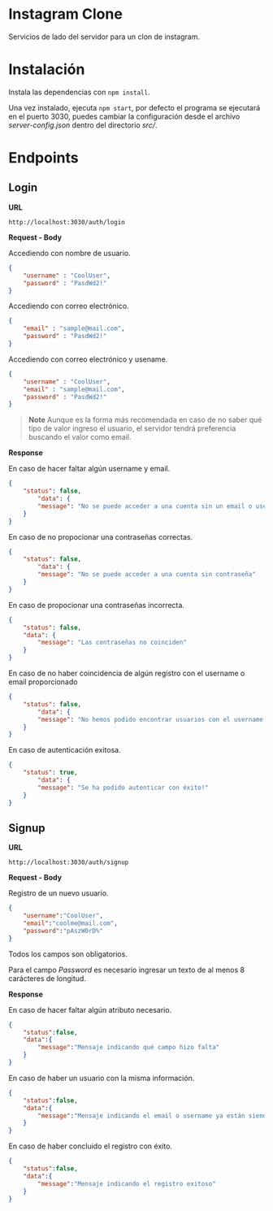 # Instagram Clone
Servicios de lado del servidor para un clon de instagram.

# Instalación
Instala las dependencias con `npm install`.

Una vez instalado, ejecuta `npm start`, por defecto el programa se ejecutará en el puerto 3030, puedes cambiar la configuración desde el archivo *server-config.json* dentro del directorio *src/*.

# Endpoints

## **Login** 
**URL**

`http://localhost:3030/auth/login`

**Request - Body**

Accediendo con nombre de usuario.
```json
{
    "username" : "CoolUser",
    "password" : "PasdWd2!"
}
```
Accediendo con correo electrónico.
```json
{
    "email" : "sample@mail.com",
    "password" : "PasdWd2!"
}
```
Accediendo con correo electrónico y usename.
```json
{
    "username" : "CoolUser",
    "email" : "sample@mail.com",
    "password" : "PasdWd2!"
}
```
> **Note**
> Aunque es la forma más recomendada en caso de no saber qué tipo de valor ingreso el usuario, el servidor tendrá preferencia buscando el valor como email.

**Response**

En caso de hacer faltar algún username y email.
```json
{
    "status": false,
        "data": {
        "message": "No se puede acceder a una cuenta sin un email o username válido",
    }
}
```

En caso de no propocionar una contraseñas correctas.
```json
{
    "status": false,
        "data": {
        "message": "No se puede acceder a una cuenta sin contraseña"
    }
}
```

En caso de propocionar una contraseñas incorrecta.
```json
{
    "status": false,
    "data": {
        "message": "Las contraseñas no coinciden"
    }
}
```

En caso de no haber coincidencia de algún registro con el username o email proporcionado

```json
{
    "status": false,
        "data": {
        "message": "No hemos podido encontrar usuarios con el username o email proporcionado..."
    }
}
```

En caso de autenticación exitosa.
```json
{
    "status": true,
        "data": {
        "message": "Se ha podido autenticar con éxito!"
    }
}
```

## **Signup**

**URL**

`http://localhost:3030/auth/signup`

**Request - Body**

Registro de un nuevo usuario.
```json
{
    "username":"CoolUser",
    "email":"coolme@mail.com",
    "password":"pAszW0rD%"
}
```

Todos los campos son obligatorios.

Para el campo *Password* es necesario ingresar un texto de al menos 8 carácteres de longitud.

**Response**

En caso de hacer faltar algún atributo necesario.
```json
{
    "status":false,
    "data":{
        "message":"Mensaje indicando qué campo hizo falta"
    }
}
```

En caso de haber un usuario con la misma información.
```json
{
    "status":false,
    "data":{
        "message":"Mensaje indicando el email o username ya están siendo usado por otro usuario"
    }
}
```

En caso de haber concluido el registro con éxito.
```json
{
    "status":false,
    "data":{
        "message":"Mensaje indicando el registro exitoso"
    }
}
```
